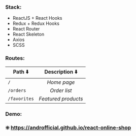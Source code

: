 ### Stack:
* ReactJS + React Hooks
* Redux + Redux Hooks
* React Router 
* React Skeleton
* Axios
* SCSS

### Routes:
| Path :arrow_down:         | Description :arrow_down:         |
|--------------|:-------------------:|
| `/`          | *Home page*         |
| `/orders`    | *Order list*        |
| `/favorites` | *Featured products* |

### Demo:
### :sparkle: https://androfficial.github.io/react-online-shop
